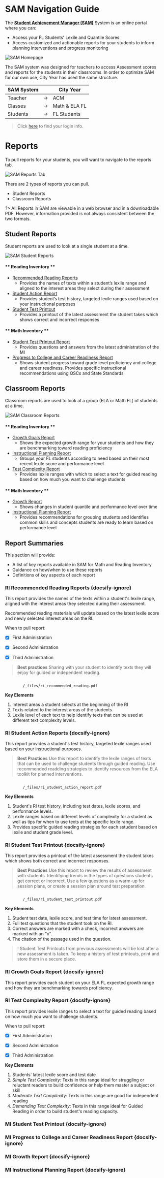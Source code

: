 # SAM Navigation Guide

The [**Student Achievement Manager (SAM)**](https://h100002412.education.scholastic.com/ScholasticCentral ) System is an online portal where you can:
- Access your FL Students' Lexile and Quantile Scores
- Access customized and actionable reports for your students to inform planning interventions and progress monitoring

![SAM Homepage](/_images/SAMHomepage.png)


The SAM system was designed for teachers to access Assessment scores and reports for the students in their classrooms. In order to optimize SAM for our own use, City Year has used the same structure.

| SAM System |    | City Year     |
|------------|----|---------------|
| Teacher    | -> | ACM           |
| Classes    | -> | Math & ELA FL |
| Students   | -> | FL Students   |


> Click [here](faq.md) to find your login info.

# Reports

To pull reports for your students, you will want to navigate to the reports tab.

![SAM Reports Tab](/_images/SAMReportsTab.png)

There are 2 types of reports you can pull. 
- Student Reports
- Classroom Reports

?> All Reports in SAM are viewable in a web browser and in a downloadable PDF. However, information provided is not always consistent between the two formats.

## Student Reports

Student reports are used to look at a single student at a time.

![SAM Student Reports](/_images/SAMStudent.png)

<!-- tabs:start -->

#### ** Reading Inventory **

- [Recommended Reading Reports](#ri-recommended-reading-reports)
	- Provides the names of texts within a student’s lexile range and aligned to the interest areas they select during their assessment 
- [Student Action Report](#ri-student-action-reports)
	- Provides student’s test history, targeted lexile ranges used based on your instructional purposes 
- [Student Test Printout](#ri-student-test-printout)
	- Provides a printout of the latest assessment the student takes which shows correct and incorrect responses 

#### ** Math Inventory **

- [Student Test Printout Report](#mi-student-test-printout)
	- Provides questions and answers from the latest administration of the MI 
- [Progress to College and Career Readiness Report](#mi-progress-to-college-and-career-readiness-report)
	- Shows student progress toward grade level proficiency and college and career readiness. Provides specific instructional recommendations using QSCs and State Standards 

<!-- tabs:end -->

## Classroom Reports

Classroom reports are used to look at a group (ELA or Math FL) of students at a time.

![SAM Classroom Reports](/_images/SAMClassroom.png)


<!-- tabs:start -->

#### ** Reading Inventory **

- [Growth Goals Report](#ri-growth-goals-report)
	- Shows the expected growth range for your students and how they are benchmarking toward reading proficiency 
- [Instructional Planning Report](#ri-instructional-planning-report)
	- Groups your FL students according to need based on their most recent lexile score and performance level 
- [Test Complexity Report](#ri-test-complexity-report)
	- Provides lexile ranges with which to select a text for guided reading based on how much you want to challenge students 

#### ** Math Inventory **

- [Growth Report](#mi-growth-report)
	- Shows changes in student quantile and performance level over time 
- [Instructional Planning Report](#mi-instructional-planning-report)
	- Provides recommendations for grouping students and identifies common skills and concepts students are ready to learn based on performance level 

<!-- tabs:end -->

## Report Summaries

This section will provide:
- A list of key reports available in SAM for Math and Reading Inventory
- Guidance on how/when to use these reports
- Definitions of key aspects of each report



### RI Recommended Reading Reports {docsify-ignore}

This report provides the names of the texts within a student's lexile range, aligned with the interest areas they selected during their assessment.

Recommended reading materials will update based on the latest lexile score and newly selected interest areas on the RI.

When to pull report:
- [x] First Administration
- [x] Second Administration
- [x] Third Administration


> **Best practices** Sharing with your student to identify texts they will enjoy for guided or independent reading.

```pdf

		/_files/ri_recommended_reading.pdf
```

**Key Elements**
1. Interest areas a student selects at the beginning of the RI
2. Texts related to the interest areas of the students
3. Lexile level of each text to help identify texts that can be used at different text complexity levels. 



 


### RI Student Action Reports {docsify-ignore}

This report provides a student's test history, targeted lexile ranges used based on your instructional purposes.

> **Best Practices** Use this report to identify the lexile ranges of texts that can be used to challenge students through guided reading. Use recommended readding strategies to identify resources from the ELA toolkit for planned interventions. 

```pdf

		/_files/ri_student_action_report.pdf
```

**Key Elements**
1. Student's RI test history, including test dates, lexile scores, and performance levels.
2. Lexile ranges based on different levels of complexity for a student as well as tips for when to use texts at the specific lexile range.
3. Provides specific guided reading strategies for each sstudent based on lexile and student grade level. 






### RI Student Test Printout {docsify-ignore}

This report provides a printout of the latest assessment the student takes which shows both correct and incorrect responses.

> **Best Practices** Use this report to review the results of assessment with students. Identifying trends in the types of questions students get correct or incorrect. Use a few questions as a warm-up for session plans, or create a session plan around test preparation. 

```pdf

		/_files/ri_student_test_printout.pdf
```

**Key Elements**
1. Student test date, lexile score, and test time for latest assessment.
2. Full test questions that the student took on the RI.
3. Correct answers are marked with a check, incorrect answers are marked with an "x".
4. The citation of the passage used in the question. 

>! Student Test Printouts from previous assessments will be lost after a new assessment is taken. To keep a history of test printouts, print and store them in a secure place.






### RI Growth Goals Report {docsify-ignore}

This report provides each student on your ELA FL expected growth range and how they are benchmarking towards proficiency.


### RI Test Complexity Report {docsify-ignore}

This report provides lexile ranges to select a text for guided reading based on how much you want to challenge students.

When to pull report:
- [x] First Administration
- [x] Second Administration
- [x] Third Administration


**Key Elements**
1. Students' latest lexile score and test date
2. *Simple Test Complexity:* Texts in this range ideal for struggling or reluctant readers to build confidence or help them master a subject or skill
3. *Moderate Text Complexity:* Texts in this range are good for independent reading
4. *Demanding Text Complexity:* Texts in this range ideal for Guided Reading in order to build student's reading capacity.

### MI Student Test Printout {docsify-ignore}

### MI Progress to College and Career Readiness Report {docsify-ignore}

### MI Growth Report {docsify-ignore}

### MI Instructional Planning Report {docsify-ignore}